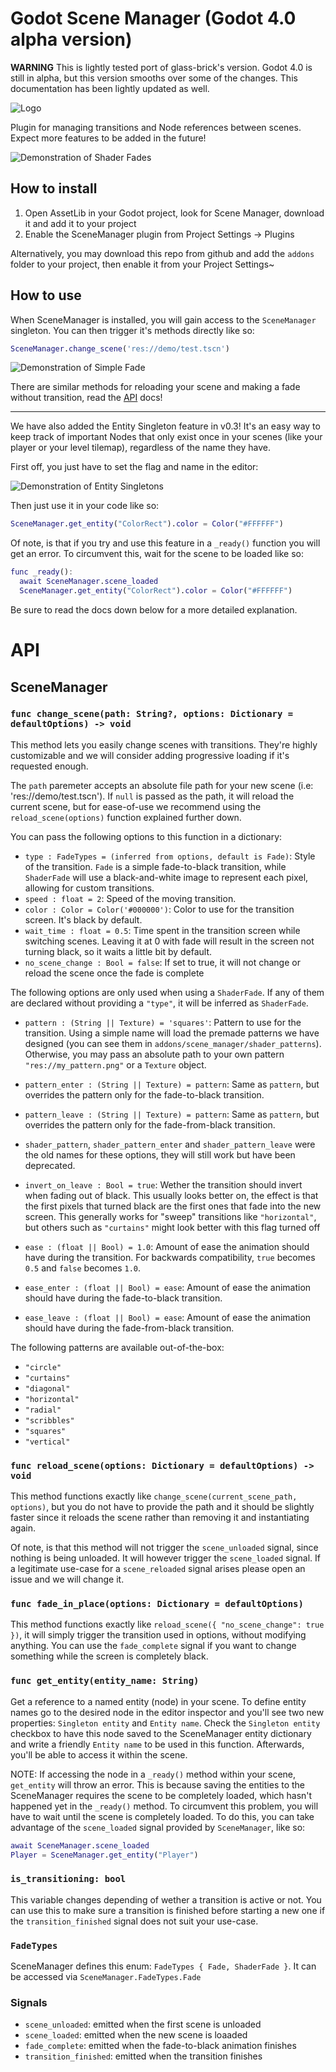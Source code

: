# Godot Scene Manager (Godot 4.0 alpha version)

**WARNING** This is lightly tested port of glass-brick's version. Godot 4.0 is still in alpha, but this version smooths over some of the changes.  This documentation has been lightly updated as well.

![Logo](/logo.png)

Plugin for managing transitions and Node references between scenes. Expect more features to be added in the future!

![Demonstration of Shader Fades](/scene_manager_demo.gif)

## How to install

1. Open AssetLib in your Godot project, look for Scene Manager, download it and add it to your project
2. Enable the SceneManager plugin from Project Settings -> Plugins

Alternatively, you may download this repo from github and add the `addons` folder to your project, then enable it from your Project Settings~

## How to use

When SceneManager is installed, you will gain access to the `SceneManager` singleton. You can then trigger it's methods directly like so:

```gd
SceneManager.change_scene('res://demo/test.tscn')
```

![Demonstration of Simple Fade](/simple_fade_demo.gif)

There are similar methods for reloading your scene and making a fade without transition, read the [API](#api) docs!

---

We have also added the Entity Singleton feature in v0.3! It's an easy way to keep track of important Nodes that only exist once in your scenes (like your player or your level tilemap), regardless of the name they have.

First off, you just have to set the flag and name in the editor:

![Demonstration of Entity Singletons](/scene_manager_singleton_entity_demo.gif)

Then just use it in your code like so:

```gd
SceneManager.get_entity("ColorRect").color = Color("#FFFFFF")
```

Of note, is that if you try and use this feature in a `_ready()` function you will get an error. To circumvent this, wait for the scene to be loaded like so:

```gd
func _ready():
  await SceneManager.scene_loaded
  SceneManager.get_entity("ColorRect").color = Color("#FFFFFF")
```

Be sure to read the docs down below for a more detailed explanation.

# API

## SceneManager

### `func change_scene(path: String?, options: Dictionary = defaultOptions) -> void`

This method lets you easily change scenes with transitions. They're highly customizable and we will consider adding progressive loading if it's requested enough.

The `path` paremeter accepts an absolute file path for your new scene (i.e: 'res://demo/test.tscn'). If `null` is passed as the path, it will reload the current scene, but for ease-of-use we recommend using the `reload_scene(options)` function explained further down.

You can pass the following options to this function in a dictionary:

- `type : FadeTypes = (inferred from options, default is Fade)`: Style of the transition. `Fade` is a simple fade-to-black transition, while `ShaderFade` will use a black-and-white image to represent each pixel, allowing for custom transitions.
- `speed : float = 2`: Speed of the moving transition.
- `color : Color = Color('#000000')`: Color to use for the transition screen. It's black by default.
- `wait_time : float = 0.5`: Time spent in the transition screen while switching scenes. Leaving it at 0 with fade will result in the screen not turning black, so it waits a little bit by default.
- `no_scene_change : Bool = false`: If set to true, it will not change or reload the scene once the fade is complete

The following options are only used when using a `ShaderFade`. If any of them are declared without providing a `"type"`, it will be inferred as `ShaderFade`.

- `pattern : (String || Texture) = 'squares'`: Pattern to use for the transition. Using a simple name will load the premade patterns we have designed (you can see them in `addons/scene_manager/shader_patterns`). Otherwise, you may pass an absolute path to your own pattern `"res://my_pattern.png"` or a `Texture` object.
- `pattern_enter : (String || Texture) = pattern`: Same as `pattern`, but overrides the pattern only for the fade-to-black transition.
- `pattern_leave : (String || Texture) = pattern`: Same as `pattern`, but overrides the pattern only for the fade-from-black transition.

- `shader_pattern`, `shader_pattern_enter` and `shader_pattern_leave` were the old names for these options, they will still work but have been deprecated.

- `invert_on_leave : Bool = true`: Wether the transition should invert when fading out of black. This usually looks better on, the effect is that the first pixels that turned black are the first ones that fade into the new screen. This generally works for "sweep" transitions like `"horizontal"`, but others such as `"curtains"` might look better with this flag turned off
- `ease : (float || Bool) = 1.0`: Amount of ease the animation should have during the transition. For backwards compatibility, `true` becomes `0.5` and `false` becomes `1.0`.
- `ease_enter : (float || Bool) = ease`: Amount of ease the animation should have during the fade-to-black transition.
- `ease_leave : (float || Bool) = ease`: Amount of ease the animation should have during the fade-from-black transition.

The following patterns are available out-of-the-box:

- `"circle"`
- `"curtains"`
- `"diagonal"`
- `"horizontal"`
- `"radial"`
- `"scribbles"`
- `"squares"`
- `"vertical"`

### `func reload_scene(options: Dictionary = defaultOptions) -> void`

This method functions exactly like `change_scene(current_scene_path, options)`, but you do not have to provide the path and it should be slightly faster since it reloads the scene rather than removing it and instantiating again.

Of note, is that this method will not trigger the `scene_unloaded` signal, since nothing is being unloaded. It will however trigger the `scene_loaded` signal. If a legitimate use-case for a `scene_reloaded` signal arises please open an issue and we will change it.

### `func fade_in_place(options: Dictionary = defaultOptions)`

This method functions exactly like `reload_scene({ "no_scene_change": true })`, it will simply trigger the transition used in options, without modifying anything. You can use the `fade_complete` signal if you want to change something while the screen is completely black.

### `func get_entity(entity_name: String)`

Get a reference to a named entity (node) in your scene. To define entity names go to the desired node in the editor inspector and you'll see two new properties: `Singleton entity` and `Entity name`. Check the `Singleton entity` checkbox to have this node saved to the SceneManager entity dictionary and write a friendly `Entity name` to be used in this function. Afterwards, you'll be able to access it within the scene.

NOTE: If accessing the node in a `_ready()` method within your scene, `get_entity` will throw an error. This is because saving the entities to the SceneManager requires the scene to be completely loaded, which hasn't happened yet in the `_ready()` method. To circumvent this problem, you will have to wait until the scene is completely loaded. To do this, you can take advantage of the `scene_loaded` signal provided by `SceneManager`, like so:

```gd
await SceneManager.scene_loaded
Player = SceneManager.get_entity("Player")
```

### `is_transitioning: bool`

This variable changes depending of wether a transition is active or not. You can use this to make sure a transition is finished before starting a new one if the `transition_finished` signal does not suit your use-case.

### `FadeTypes`

SceneManager defines this enum: `FadeTypes { Fade, ShaderFade }`. It can be accessed via `SceneManager.FadeTypes.Fade`

### Signals

- `scene_unloaded`: emitted when the first scene is unloaded
- `scene_loaded`: emitted when the new scene is loaaded
- `fade_complete`: emitted when the fade-to-black animation finishes
- `transition_finished`: emitted when the transition finishes
